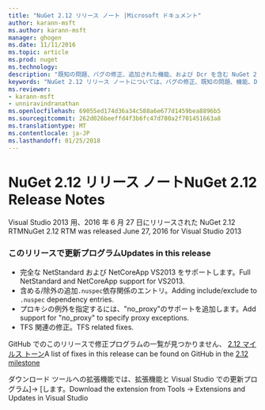 ```yaml
---
title: "NuGet 2.12 リリース ノート |Microsoft ドキュメント"
author: karann-msft
ms.author: karann-msft
manager: ghogen
ms.date: 11/11/2016
ms.topic: article
ms.prod: nuget
ms.technology: 
description: "既知の問題、バグの修正、追加された機能、および Dcr を含む NuGet 2.12 リリース ノートです。"
keywords: "NuGet 2.12 リリース ノートについては、バグの修正、既知の問題、機能、Dcr を追加します。"
ms.reviewer:
- karann-msft
- unniravindranathan
ms.openlocfilehash: 69055ed174d36a34c588a6e677d1459bea8896b5
ms.sourcegitcommit: 262d026beeffd4f3b6fc47d780a2f701451663a8
ms.translationtype: MT
ms.contentlocale: ja-JP
ms.lasthandoff: 01/25/2018
---
```

# <a name="nuget-212-release-notes"></a><span data-ttu-id="819c2-104">NuGet 2.12 リリース ノート</span><span class="sxs-lookup"><span data-stu-id="819c2-104">NuGet 2.12 Release Notes</span></span>

<span data-ttu-id="819c2-105">Visual Studio 2013 用、2016 年 6 月 27 日にリリースされた NuGet 2.12 RTM</span><span class="sxs-lookup"><span data-stu-id="819c2-105">NuGet 2.12 RTM was released June 27, 2016 for Visual Studio 2013</span></span>

### <a name="updates-in-this-release"></a><span data-ttu-id="819c2-106">このリリースで更新プログラム</span><span class="sxs-lookup"><span data-stu-id="819c2-106">Updates in this release</span></span>

* <span data-ttu-id="819c2-107">完全な NetStandard および NetCoreApp VS2013 をサポートします。</span><span class="sxs-lookup"><span data-stu-id="819c2-107">Full NetStandard  and NetCoreApp support for VS2013.</span></span>
* <span data-ttu-id="819c2-108">含める/除外の追加`.nuspec`依存関係のエントリ。</span><span class="sxs-lookup"><span data-stu-id="819c2-108">Adding include/exclude to `.nuspec` dependency entries.</span></span>
* <span data-ttu-id="819c2-109">プロキシの例外を指定するには、"no_proxy"のサポートを追加します。</span><span class="sxs-lookup"><span data-stu-id="819c2-109">Add support for "no_proxy" to specify proxy exceptions.</span></span>
* <span data-ttu-id="819c2-110">TFS 関連の修正。</span><span class="sxs-lookup"><span data-stu-id="819c2-110">TFS related fixes.</span></span>

<span data-ttu-id="819c2-111">GitHub でのこのリリースで修正プログラムの一覧が見つかりません、 [2.12 マイルス トーン](https://github.com/NuGet/Home/issues?q=milestone%3A2.12+is%3Aclosed)</span><span class="sxs-lookup"><span data-stu-id="819c2-111">A list of fixes in this release can be found on GitHub in the [2.12 milestone](https://github.com/NuGet/Home/issues?q=milestone%3A2.12+is%3Aclosed)</span></span>

<span data-ttu-id="819c2-112">ダウンロード ツールへの拡張機能では、拡張機能と Visual Studio での更新プログラム]-> [します。</span><span class="sxs-lookup"><span data-stu-id="819c2-112">Download the extension from Tools -> Extensions and Updates in Visual Studio</span></span>
